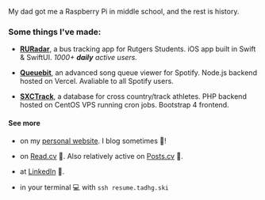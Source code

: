 My dad got me a Raspberry Pi in middle school, and the rest is history.

### Some things I've made:

- **[RURadar](https://apps.apple.com/us/app/ruradar/id6472299023)**, a bus tracking app for Rutgers Students. iOS app built in Swift & SwiftUI. _1000+ **daily** active users._

- **[Queuebit](https://queuebit.vercel.app)**, an advanced song queue viewer for Spotify. Node.js backend hosted on Vercel. Avaliable to all Spotify users.

- **[SXCTrack](https://sxctrack.com/)**, a database for cross country/track athletes. PHP backend hosted on CentOS VPS running cron jobs. Bootstrap 4 frontend.

#### See more

- on my [personal website](https://tadhg.ski/). I blog sometimes 📝!

- on [Read.cv](https://read.cv/tadhg/) 📄. Also relatively active on [Posts.cv](https://posts.cv/tadhg/) 💬.

- at [LinkedIn](https://linkedin.com/in/tadhgj) 🧳.

- in your terminal 💻 with `ssh resume.tadhg.ski`
